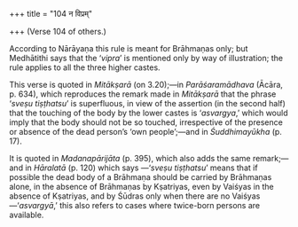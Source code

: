 +++
title = "104 न विप्रम्"

+++
(Verse 104 of others.)

According to Nārāyaṇa this rule is meant for Brāhmaṇas only; but
Medhātithi says that the ‘*vipra*’ is mentioned only by way of
illustration; the rule applies to all the three higher castes.

This verse is quoted in *Mitākṣarā* (on 3.20);—in *Parāśaramādhava*
(Ācāra, p. 634), which reproduces the remark made in *Mitākṣarā* that
the phrase ‘*sveṣu tiṣṭhatsu*’ is superfluous, in view of the assertion
(in the second half) that the touching of the body by the lower castes
is ‘*asvargya*,’ which would imply that the body should not be so
touched, irrespective of the presence or absence of the dead person’s
‘own people’;—and in *Śuddhimayūkha* (p. 17).

It is quoted in *Madanapārijāta* (p. 395), which also adds the same
remark;—and in *Hāralatā* (p. 120) which says —‘*sveṣu tiṣṭhatsu*’ means
that if possible the dead body of a Brāhmaṇa should be carried by
Brāhmaṇas alone, in the absence of Brāhmaṇas by Kṣatriyas, even by
Vaiśyas in the absence of Kṣatriyas, and by Śūdras only when there are
no Vaiśyas—‘*asvargyā*,’ this also refers to cases where twice-born
persons are available.


